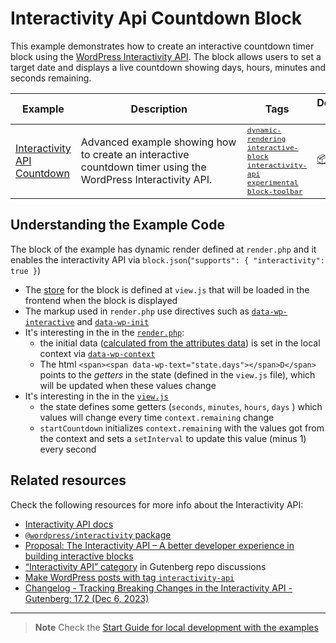 # Interactivity Api Countdown Block

This example demonstrates how to create an interactive countdown timer block using the [WordPress Interactivity API](https://developer.wordpress.org/block-editor/reference-guides/interactivity-api/). The block allows users to set a target date and displays a live countdown showing days, hours, minutes and seconds remaining.

<!-- Please, do not remove these @TABLE EXAMPLES BEGIN and @TABLE EXAMPLES END comments or modify the table inside. This table is automatically generated from the data at _data/examples.json and _data/tags.json -->
<!-- @TABLE EXAMPLES BEGIN -->

| Example                                                                                                                                      | <span style="display: inline-block; width:250px">Description</span>                                          | Tags                                                                                                                                                                                                                                                                                                                                                                                                                                                                                                                                                                                                                                                                                                 | Download .zip                                                                                                                                                                                                                        | Live Demo                                                                                                                                                                                                                                                                                                                                                      |
| -------------------------------------------------------------------------------------------------------------------------------------------- | ------------------------------------------------------------------------------------------------------------ | ---------------------------------------------------------------------------------------------------------------------------------------------------------------------------------------------------------------------------------------------------------------------------------------------------------------------------------------------------------------------------------------------------------------------------------------------------------------------------------------------------------------------------------------------------------------------------------------------------------------------------------------------------------------------------------------------------- | ------------------------------------------------------------------------------------------------------------------------------------------------------------------------------------------------------------------------------------ | -------------------------------------------------------------------------------------------------------------------------------------------------------------------------------------------------------------------------------------------------------------------------------------------------------------------------------------------------------------- |
| [Interactivity API Countdown](https://github.com/WordPress/block-development-examples/tree/trunk/plugins/interactivity-api-countdown-3cd73e) | Advanced example showing how to create an interactive countdown timer using the WordPress Interactivity API. | <small><code><a href="https://WordPress.github.io/block-development-examples/?tags=dynamic-rendering">dynamic-rendering</a></code></small> <small><code><a href="https://WordPress.github.io/block-development-examples/?tags=interactive-block">interactive-block</a></code></small> <small><code><a href="https://WordPress.github.io/block-development-examples/?tags=interactivity-api">interactivity-api</a></code></small> <small><code><a href="https://WordPress.github.io/block-development-examples/?tags=experimental">experimental</a></code></small> <small><code><a href="https://WordPress.github.io/block-development-examples/?tags=block-toolbar">block-toolbar</a></code></small> | [📦](https://github.com/WordPress/block-development-examples/releases/download/latest/interactivity-api-countdown-3cd73e.zip 'Install the plugin on any WordPress site using this zip and activate it to see the example in action') | [![](https://raw.githubusercontent.com/WordPress/block-development-examples/trunk/_assets/icon-wp.svg)](https://playground.wordpress.net/?blueprint-url=https://raw.githubusercontent.com/WordPress/block-development-examples/trunk/plugins/interactivity-api-countdown-3cd73e/_playground/blueprint.json 'Click here to access a live demo of this example') |

<!-- @TABLE EXAMPLES END -->

## Understanding the Example Code

The block of the example has dynamic render defined at `render.php` and it enables the interactivity API via `block.json`(`"supports": { "interactivity": true }`)

-   The [store](https://github.com/WordPress/gutenberg/blob/trunk/packages/interactivity/docs/2-api-reference.md#the-store) for the block is defined at `view.js` that will be loaded in the frontend when the block is displayed
-   The markup used in `render.php` use directives such as [`data-wp-interactive`](https://github.com/WordPress/gutenberg/blob/trunk/packages/interactivity/docs/2-api-reference.md#wp-interactive) and [`data-wp-init`](https://github.com/WordPress/gutenberg/blob/trunk/packages/interactivity/docs/2-api-reference.md#wp-init)
-   It's interesting in the in the [`render.php`](https://github.com/WordPress/block-development-examples/blob/trunk/plugins/interactivity-api-countdown-3cd73e/src/render.php):
    -   the initial data ([calculated from the attributes data](https://github.com/WordPress/block-development-examples/blob/4ea6d4a8fff9f44b44f617c3a5ddc6467c222366/plugins/interactivity-api-countdown-3cd73e/src/render.php#L22)) is set in the local context via [`data-wp-context`](https://github.com/WordPress/block-development-examples/blob/4ea6d4a8fff9f44b44f617c3a5ddc6467c222366/plugins/interactivity-api-countdown-3cd73e/src/render.php#L33)
    -   The html `<span><span data-wp-text="state.days"></span>D</span>` points to the _getters_ in the state (defined in the `view.js` file), which will be updated when these values change
-   It's interesting in the in the [`view.js`](https://github.com/WordPress/block-development-examples/blob/trunk/plugins/interactivity-api-countdown-3cd73e/src/view.js)
    -   the state defines some getters (`seconds`, `minutes`, `hours`, `days` ) which values will change every time `context.remaining` change
    -   `startCountdown` initializes `context.remaining` with the values got from the context and sets a `setInterval` to update this value (minus 1) every second

## Related resources

Check the following resources for more info about the Interactivity API:

-   [Interactivity API docs](https://developer.wordpress.org/block-editor/reference-guides/interactivity-api/)
-   [`@wordpress/interactivity` package](https://github.com/WordPress/gutenberg/blob/trunk/packages/interactivity/README.md)
-   [Proposal: The Interactivity API – A better developer experience in building interactive blocks](https://make.wordpress.org/core/2023/03/30/proposal-the-interactivity-api-a-better-developer-experience-in-building-interactive-blocks/)
-   [“Interactivity API” category](https://github.com/WordPress/gutenberg/discussions/categories/interactivity-api) in Gutenberg repo discussions
-   [Make WordPress posts with tag `interactivity-api`](https://make.wordpress.org/core/tag/interactivity-api/)
-   [Changelog - Tracking Breaking Changes in the Interactivity API - Gutenberg: 17.2 (Dec 6, 2023)](https://github.com/WordPress/gutenberg/discussions/52906#discussioncomment-7810998)

---

> **Note**
> Check the [Start Guide for local development with the examples](https://github.com/WordPress/block-development-examples/wiki/Examples#start-guide-for-local-development-with-the-examples)
